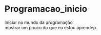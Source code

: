 # Programacao_inicio
 Iniciar no mundo da programação
 <br>
 mostrar um pouco do que eu estou aprendep
